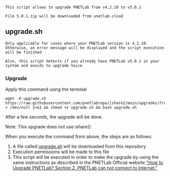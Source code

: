 ```linux
This script allows to upgrade PNETLab from v4.2.10 to v5.0.1

File 5.0.1.zip will be downloaded from unetlab.cloud
```
## upgrade.sh

`Only applicable for cases where your PNETLab version is 4.2.10. Otherwise, an error message will be displayed and the script execution will be finished`

`Also, this script detects if you already have PNETLab v5.0.1 in your system and avoids to upgrade twice`

### Upgrade
Apply this command using the terminal
```linux
wget -O upgrade.sh https://raw.githubusercontent.com/pnetlabrepo/ishare2/main/upgrades/from_4.2.10_to_5.0.1/upgrade.sh > /dev/null 2>&1 && chmod +x upgrade.sh && bash upgrade.sh
```

After a few seconds, the upgrade will be done.

Note: This upgrade does not use ishare2:

When you execute the command from above, the steps are as follows:

1) A file called [upgrade.sh](https://raw.githubusercontent.com/pnetlabrepo/ishare2/main/upgrades/from_4.2.10_to_5.0.1/upgrade.sh) will be downloaded from this repository
2) Execution permissions will be made to this file
3) This script will be executed in order to make the upgrade by using the same instructions as described in the PNETLab Official website ["How to Upgrade PNETLab? Section 2. PNETLab can not connect to Internet."](https://pnetlab.com/pages/documentation?slug=how-to-upgrade-pnetlab)
